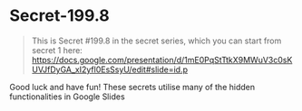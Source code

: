 # Secret-199.8
> This is Secret #199.8 in the secret series, which you can start from secret 1 here:
https://docs.google.com/presentation/d/1mE0PqStTtkX9MWuV3c0sKUVJfDyGA_xI2yfl0EsSsyU/edit#slide=id.p


Good luck and have fun!
These secrets utilise many of the hidden functionalities in Google Slides
